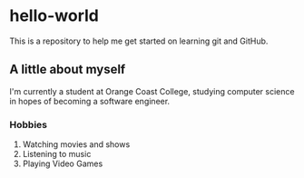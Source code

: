 # hello-world
This is a repository to help me get started on learning git and GitHub. 
## A little about myself 
I'm currently a student at Orange Coast College, studying computer science in hopes of becoming a software engineer. 
### Hobbies 
1. Watching movies and shows
2. Listening to music
3. Playing Video Games 
